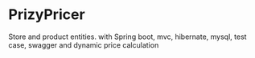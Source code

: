 # PrizyPricer
Store and product entities. with Spring boot, mvc, hibernate, mysql, test case, swagger and dynamic price calculation
